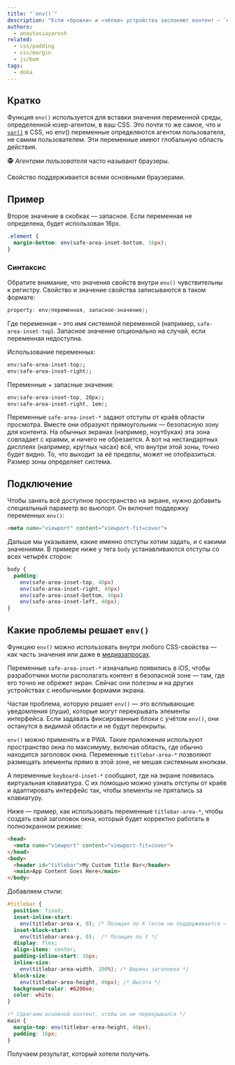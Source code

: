 ```yaml
---
title: "`env()`"
description: "Если «бровки» и «чёлки» устройства заслоняют контент — `env()` придёт на помощь."
authors:
  - anastasiayarosh
related:
  - css/padding
  - css/margin
  - js/bom
tags:
  - doka
---
```


## Кратко

Функция `env()` используется для вставки значения переменной среды, определенной юзер-агентом, в ваш CSS. Это почти то же самое, что и [`var()`](/css/var/) в CSS, но env() переменные определяются агентом пользователя, не самим пользователем. Эти переменные имеют глобальную область действия.

<aside>

🕵 _Агентами пользователя_ часто называют браузеры.

</aside>

Свойство поддерживается всеми основными браузерами.

## Пример

Второе значение в скобках — запасное. Если переменная не определена, будет использован 16px.

```css
.element {
  margin-bottom: env(safe-area-inset-bottom, 16px);
}
```

### Синтаксис

Обратите внимание, что значения свойств внутри `env()` чувствительны к регистру. Свойство и значение свойства записываются в таком формате:

```css
property: env(переменная, запасное-значение);
```

Где переменная – это имя системной переменной (например, `safe-area-inset-top`). Запасное значение опционально на случай, если переменная недоступна.

Использование переменных:

```css
env(safe-area-inset-top);
env(safe-area-inset-right);
```

Переменные + запасные значения:

```css
env(safe-area-inset-top, 20px);
env(safe-area-inset-right, 1em);
```

Переменные `safe-area-inset-*` задают отступы от краёв области просмотра. Вместе они образуют прямоугольник — безопасную зону для контента. На обычных экранах (например, ноутбуках) эта зона совпадает с краями, и ничего не обрезается. А вот на нестандартных дисплеях (например, круглых часах) всё, что внутри этой зоны, точно будет видно. То, что выходит за её пределы, может не отобразиться. Размер зоны определяет система.

## Подключение

Чтобы занять всё доступное пространство на экране, нужно добавить специальный параметр во вьюпорт. Он включит поддержку переменных `env()`:

```html
<meta name="viewport" content="viewport-fit=cover">
```

Дальше мы указываем, какие именно отступы хотим задать, и с какими значениями. В примере ниже у тега `body` устанавливаются отступы со всех четырёх сторон:

```css
body {
  padding: 
    env(safe-area-inset-top, 40px) 
    env(safe-area-inset-right, 40px)
    env(safe-area-inset-bottom, 40px) 
    env(safe-area-inset-left, 40px);
}
```

## Какие проблемы решает `env()`

Функцию `env()` можно использовать внутри любого CSS-свойства — как часть значения или даже в [медиазапросах](/css/media/).

Переменные `safe-area-inset-*` изначально появились в iOS, чтобы разработчики могли располагать контент в безопасной зоне — там, где его точно не обрежет экран. Сейчас они полезны и на других устройствах с необычными формами экрана.

Частая проблема, которую решает `env()` — это всплывающие уведомления (пуши), которые могут перекрывать элементы интерфейса. Если задавать фиксированные блоки с учётом `env()`, они останутся в видимой области и не будут перекрыты.

`env()` можно применять и в PWA. Такие приложения используют пространство окна по максимуму, включая область, где обычно находится заголовок окна. Переменные `titlebar-area-*` позволяют размещать элементы прямо в этой зоне, не мешая системным кнопкам.

А переменные `keyboard-inset-*` сообщают, где на экране появилась виртуальная клавиатура. С их помощью можно узнать отступы от краёв и адаптировать интерфейс так, чтобы элементы не прятались за клавиатуру.

Ниже — пример, как использовать переменные `titlebar-area-*`, чтобы создать свой заголовок окна, который будет корректно работать в полноэкранном режиме:

```html
<head>
  <meta name="viewport" content="viewport-fit=cover">
</head>
<body>
  <header id="titlebar">My Custom Title Bar</header>
  <main>App Content Goes Here</main>
</body>
```

Добавляем стили:

```css
#titlebar {
  position: fixed;
  inset-inline-start: 
    env(titlebar-area-x, 0); /* Позиция по X (если не поддерживается — 0) */
  inset-block-start: 
    env(titlebar-area-y, 0);  /* Позиция по Y */
  display: flex;
  align-items: center;
  padding-inline-start: 16px;
  inline-size: 
    env(titlebar-area-width, 100%); /* Ширина заголовка */
  block-size: 
    env(titlebar-area-height, 40px); /* Высота */
  background-color: #6200ee;
  color: white;
}

/* Сдвигаем основной контент, чтобы он не перекрывался */
main {
  margin-top: env(titlebar-area-height, 40px);
  padding: 16px;
}
```

Получаем результат, который хотели получить.
